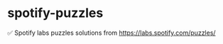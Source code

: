 # spotify-puzzles
:white_check_mark: Spotify labs puzzles solutions from https://labs.spotify.com/puzzles/
